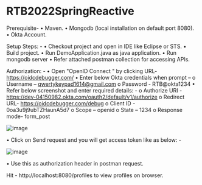 # RTB2022SpringReactive

Prerequisite-
•	Maven.
•	Mongodb (local installation on default port 8080).
•	Okta Account.

Setup Steps: -
•	Checkout project and open in IDE like Eclipse or STS.
•	Build project.
•	Run DemoApplication.java as java application.
•	Run mongodb server
•	Refer attached postman collection for accessing APIs.

Authorization: -
•	Open "OpenID Connect <debugger/>" by clicking URL- https://oidcdebugger.com/ 
•	Enter below Okta credentials when prompt – 
o	Username – qwertykeypad1614@gmail.com
o	Password - RTB@okta1234
•	Refer below screenshot and enter required details: -
o	Authorize URI - https://dev-04150982.okta.com/oauth2/default/v1/authorize
o	Redirect URL- https://oidcdebugger.com/debug
o	Client ID - 0oa3u9j9ubTZHaunA5d7
o	Scope – openid
o	State – 1234
o	Response mode- form_post

![image](https://user-images.githubusercontent.com/63362526/153239966-771b5cbf-3813-4038-b34c-ac9698b8ea9c.png)

•	Click on Send request and you will get access token like as below: -
 
![image](https://user-images.githubusercontent.com/63362526/153241379-db2f6b71-d218-46bc-afc5-17e492593697.png)

•	Use this as authorization header in postman request.

Hit - http://localhost:8080/profiles to view profiles on browser.
